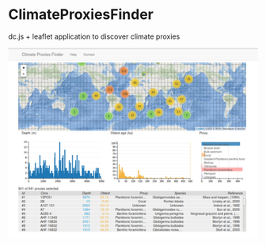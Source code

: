 ClimateProxiesFinder
====================

dc.js + leaflet application to discover climate proxies

![ScreenShot](thumbnail.png)
